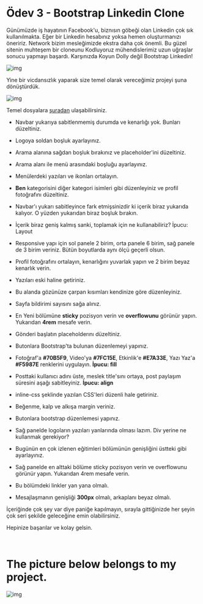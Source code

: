 # Ödev 3 - Bootstrap Linkedin Clone

Günümüzde iş hayatının Facebook'u, biznısın göbeği olan Linkedin çok sık kullanılmakta. Eğer bir Linkedin hesabınız yoksa hemen oluşturmanızı öneririz. Network bizim mesleğimizde ekstra daha çok önemli. Bu güzel sitenin muhteşem bir cloneunu Kodluyoruz mühendislerimiz uzun uğraşlar sonucu yapmayı başardı. Karşınızda Koyun Dolly değil Bootstrap Linkedin!

![img](https://github.com/Kodluyoruz/taskforce/raw/main/bootstrap/odev3/figures/linkedin.gif)

Yine bir vicdansızlık yaparak size temel olarak vereceğimiz projeyi şuna dönüştürdük.

![img](https://github.com/Kodluyoruz/taskforce/raw/main/bootstrap/odev3/figures/garibanlinkedin.gif)

Temel dosyalara [şuradan](https://github.com/Kodluyoruz/taskforce/tree/main/bootstrap/odev3/bootstraplinkedinclone) ulaşabilirsiniz.

* Navbar yukarıya sabitlenmemiş durumda ve kenarlığı yok. Bunları düzeltiniz.

* Logoya soldan boşluk ayarlayınız.

* Arama alanına sağdan boşluk bırakınız ve placeholder'ini düzeltiniz.

* Arama alanı ile menü arasındaki boşluğu ayarlayınız.

* Menülerdeki yazıları ve ikonları ortalayın.

* **Ben** kategorisini diğer kategori isimleri gibi düzenleyiniz ve profil fotoğrafını düzeltiniz.

* Navbar'ı yukarı sabitleyince fark etmişsinizdir ki içerik biraz yukarıda kalıyor. O yüzden yukarıdan biraz boşluk bırakın.

* İçerik biraz geniş kalmış sanki, toplamak için ne kullanabiliriz? İpucu: Layout

* Responsive yapı için sol panele 2 birim, orta panele 6 birim, sağ panele de 3 birim veriniz. Bütün boyutlarda aynı ölçü geçerli olsun.

* Profil fotoğrafını ortalayın, kenarlığını yuvarlak yapın ve 2 birim beyaz kenarlık verin.

* Yazıları eski haline getiriniz.

* Bu alanda gözünüze çarpan kısımları kendinize göre düzenleyiniz.

* Sayfa bildirimi sayısını sağa alınız.

* En Yeni bölümüne **sticky** pozisyon verin ve **overflowunu** görünür yapın. Yukarıdan **4rem** mesafe verin.

* Gönderi başlatın placeholderını düzeltiniz.

* Butonlara Bootstrap'ta bulunan düzenlemeyi yapınız.

* Fotoğraf'a **#70B5F9**, Video'ya **#7FC15E**, Etkinlik'e **#E7A33E**, Yazı Yaz'a **#F5987E** renklerini uygulayın. **İpucu: fill**

* Posttaki kullanıcı adını üste, meslek title'sını ortaya, post paylaşım süresini aşağı sabitleyiniz. **İpucu: align**

* inline-css şeklinde yazılan CSS'leri düzenli hale getiriniz.

* Beğenme, kalp ve alkışa margin veriniz.

* Butonlara bootstrap düzenlemesi yapınız.

* Sağ panelde logoların yazıları yanlarında olması lazım. Div yerine ne kullanmak gerekiyor?

* Bugünün en çok izlenen eğitimleri bölümünün genişliğini üstteki gibi ayarlayınız.

* Sağ panelde en alttaki bölüme sticky pozisyon verin ve overflowunu görünür yapın. Yukarıdan 4rem mesafe verin.

* Bu bölümdeki linkler yan yana olmalı.

* Mesajlaşmanın genişliği **300px** olmalı, arkaplanı beyaz olmalı.

İçeriğinde çok şey var diye paniğe kapılmayın, sırayla gittiğinizde her şeyin çok seri şekilde geleceğine emin olabilirsiniz.

Hepinize başarılar ve kolay gelsin.

<br>

# The picture below belongs to my project.

![img](assets/Project-Image.gif)